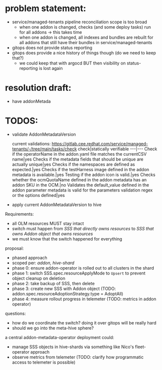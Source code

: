 # problem statement:

- service/managed-tenants pipeline reconciliation scope is too broad
  - when one addon is changed, checks (and some deploy tasks) run for all addons -> this takes time
  - when one addon is changed, all indexes and bundles are rebuilt for all addons that still have their bundles in service/managed-tenants
- gitops does not provide status reporting
- gitops does provide a nice history of things though (do we need to keep that?)
  - we could keep that with argocd BUT then visibility on status-reporting is lost again

# resolution draft:

- have addonMetada

# TODOS:

- validate AddonMetadataVersion

  current validations: https://gitlab.cee.redhat.com/service/managed-tenants/-/tree/main/tasks/check
  check|statically verifiable
  ---|---
  Check if the operatorName in the addon.yaml file matches the currentCSV name|yes
  Checks if the metadata fields that should be unique are actually unique|yes
  Checks if the namespaces are defined as expected.|yes
  Checks if the testHarness image defined in the addon metadata is available.|yes
  Testing if the addon icon is valid.|yes
  Checks whether the ocmQuotaName defined in the addon metadata has an addon SKU in the OCM.|no
  Validates the default_value defined in the addon parameter metadata is valid for the parameters validation regex or the options defined|yes

- apply current AddonMetadataVersion to hive




Requirements:
- all OLM resources MUST stay intact
- switch must happen from _SSS that directly owns resources_ to _SSS that owns Addon object that owns resources_
- we must know that the switch happened for everything

proposal:
- phased approach
- scoped per: _addon, hive-shard_
- phase 0: ensure addon-operator is rolled out to all clusters in the shard
- phase 1: switch SSS.spec.resourceApplyMode to `Upsert` to prevent object cleanup on deletion
- phase 2: take backup of SSS, then delete
- phase 3: create new SSS with Addon object (TODO: addon.spec.resourceAdoptionStrategy.type = AdoptAll)
- phase 4: measure rollout progress in telemeter (TODO: metrics in addon operator)

questions:
- how do we coordinate the switch? doing it over gitops will be really hard
- should we go into the meta-hive sphere?


a central addon-metadata-operator deployment could:
- manage SSS objects in hive-shards via something like Nico's fleet-operator approach
- observe metrics from telemeter (TODO: clarify how programmatic access to telemeter is possible)
